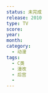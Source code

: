 ```yaml
---
status: 未完成
release: 2010
type: TV
score:
year:
month:
category:
  - 动漫
tags:
  - C类
  - 漫改
  - 后宫
  - 
---
```

